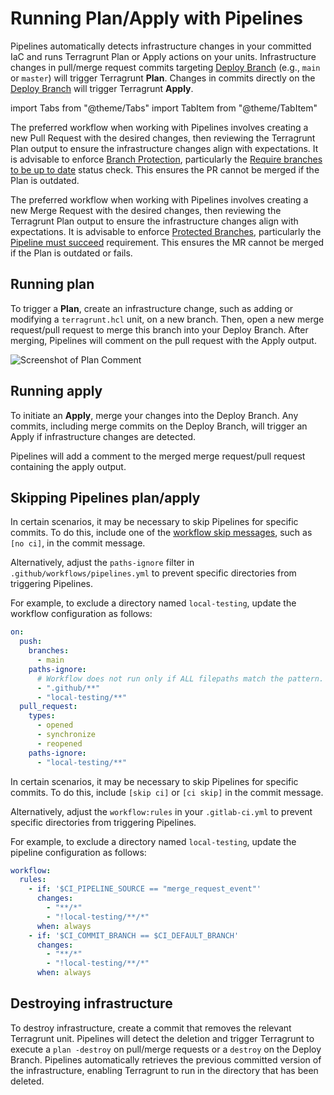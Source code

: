 # Running Plan/Apply with Pipelines

Pipelines automatically detects infrastructure changes in your committed IaC and runs Terragrunt Plan or Apply actions on your units. Infrastructure changes in pull/merge request commits targeting [Deploy Branch](/2.0/reference/pipelines/configurations-as-code/api#deploy_branch_name) (e.g., `main` or `master`) will trigger Terragrunt **Plan**. Changes in commits directly on the [Deploy Branch](/2.0/reference/pipelines/configurations-as-code/api#deploy_branch_name) will trigger Terragrunt **Apply**.

import Tabs from "@theme/Tabs"
import TabItem from "@theme/TabItem"

<Tabs>
<TabItem value="github" label="GitHub" default>

The preferred workflow when working with Pipelines involves creating a new Pull Request with the desired changes, then reviewing the Terragrunt Plan output to ensure the infrastructure changes align with expectations. It is advisable to enforce [Branch Protection](/2.0/docs/pipelines/installation/branch-protection/#recommended-settings), particularly the [Require branches to be up to date](https://docs.github.com/en/repositories/configuring-branches-and-merges-in-your-repository/managing-protected-branches/about-protected-branches#require-status-checks-before-merging) status check. This ensures the PR cannot be merged if the Plan is outdated.

</TabItem>
<TabItem value="gitlab" label="GitLab">

The preferred workflow when working with Pipelines involves creating a new Merge Request with the desired changes, then reviewing the Terragrunt Plan output to ensure the infrastructure changes align with expectations. It is advisable to enforce [Protected Branches](https://docs.gitlab.com/ee/user/project/protected_branches.html), particularly the [Pipeline must succeed](https://docs.gitlab.com/user/project/merge_requests/status_checks/#view-the-status-checks-on-a-project) requirement. This ensures the MR cannot be merged if the Plan is outdated or fails.

</TabItem>
</Tabs>

## Running plan

To trigger a **Plan**, create an infrastructure change, such as adding or modifying a `terragrunt.hcl` unit, on a new branch. Then, open a new merge request/pull request to merge this branch into your Deploy Branch. After merging, Pipelines will comment on the pull request with the Apply output.

![Screenshot of Plan Comment](/img/pipelines/guides/plan-comment.png)

## Running apply

To initiate an **Apply**, merge your changes into the Deploy Branch. Any commits, including merge commits on the Deploy Branch, will trigger an Apply if infrastructure changes are detected.

Pipelines will add a comment to the merged merge request/pull request containing the apply output.

## Skipping Pipelines plan/apply

<Tabs>
<TabItem value="github" label="GitHub" default>

In certain scenarios, it may be necessary to skip Pipelines for specific commits. To do this, include one of the [workflow skip messages](https://docs.github.com/en/actions/managing-workflow-runs-and-deployments/managing-workflow-runs/skipping-workflow-runs), such as `[no ci]`, in the commit message.

Alternatively, adjust the `paths-ignore` filter in `.github/workflows/pipelines.yml` to prevent specific directories from triggering Pipelines.

For example, to exclude a directory named `local-testing`, update the workflow configuration as follows:

```yaml title=".github/workflows/pipelines.yml"
on:
  push:
    branches:
      - main
    paths-ignore:
      # Workflow does not run only if ALL filepaths match the pattern. See https://docs.github.com/en/actions/using-workflows/workflow-syntax-for-github-actions#example-excluding-paths
      - ".github/**"
      - "local-testing/**"
  pull_request:
    types:
      - opened
      - synchronize
      - reopened
    paths-ignore:
      - "local-testing/**"
```

</TabItem>
<TabItem value="gitlab" label="GitLab">

In certain scenarios, it may be necessary to skip Pipelines for specific commits. To do this, include `[skip ci]` or `[ci skip]` in the commit message.

Alternatively, adjust the `workflow:rules` in your `.gitlab-ci.yml` to prevent specific directories from triggering Pipelines.

For example, to exclude a directory named `local-testing`, update the pipeline configuration as follows:

```yaml title=".gitlab-ci.yml"
workflow:
  rules:
    - if: '$CI_PIPELINE_SOURCE == "merge_request_event"'
      changes:
        - "**/*"
        - "!local-testing/**/*"
      when: always
    - if: '$CI_COMMIT_BRANCH == $CI_DEFAULT_BRANCH'
      changes:
        - "**/*"
        - "!local-testing/**/*"
      when: always
```

</TabItem>
</Tabs>

## Destroying infrastructure

To destroy infrastructure, create a commit that removes the relevant Terragrunt unit. Pipelines will detect the deletion and trigger Terragrunt to execute a `plan -destroy` on pull/merge requests or a `destroy` on the Deploy Branch. Pipelines automatically retrieves the previous committed version of the infrastructure, enabling Terragrunt to run in the directory that has been deleted.
